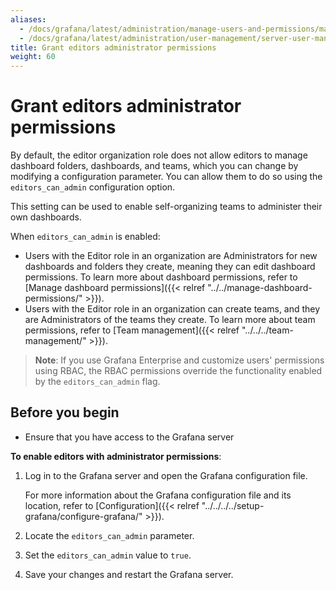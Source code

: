 ```yaml
---
aliases:
  - /docs/grafana/latest/administration/manage-users-and-permissions/manage-server-users/grant-editor-admin-permissions/
  - /docs/grafana/latest/administration/user-management/server-user-management/grant-editor-admin-permissions/
title: Grant editors administrator permissions
weight: 60
---
```


# Grant editors administrator permissions

By default, the editor organization role does not allow editors to manage dashboard folders, dashboards, and teams, which you can change by modifying a configuration parameter. You can allow them to do so using the `editors_can_admin` configuration option.

This setting can be used to enable self-organizing teams to administer their own dashboards.

When `editors_can_admin` is enabled:

- Users with the Editor role in an organization are Administrators for new dashboards and folders they create, meaning they can edit dashboard permissions. To learn more about dashboard permissions, refer to [Manage dashboard permissions]({{< relref "../../manage-dashboard-permissions/" >}}).
- Users with the Editor role in an organization can create teams, and they are Administrators of the teams they create. To learn more about team permissions, refer to [Team management]({{< relref "../../../team-management/" >}}).

> **Note**: If you use Grafana Enterprise and customize users' permissions using RBAC, the RBAC permissions override the functionality enabled by the `editors_can_admin` flag.

## Before you begin

- Ensure that you have access to the Grafana server

**To enable editors with administrator permissions**:

1. Log in to the Grafana server and open the Grafana configuration file.

   For more information about the Grafana configuration file and its location, refer to [Configuration]({{< relref "../../../../setup-grafana/configure-grafana/" >}}).

1. Locate the `editors_can_admin` parameter.
1. Set the `editors_can_admin` value to `true`.
1. Save your changes and restart the Grafana server.
